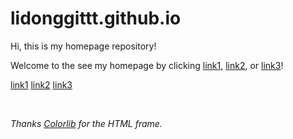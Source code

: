 # lidonggittt.github.io

Hi, this is my homepage repository!

Welcome to the see my homepage by clicking [link1](http://dongli.ml/), [link2](https://lidonggittt.github.io/), or [link3](http://dongli.cf/)!

<a href="http://dongli.ml/" target="_blank">link1</a>
<a href="https://lidonggittt.github.io/" target="_blank">link2</a>
<a href="http://dongli.cf/" target="_blank">link3</a>

<br>

*Thanks [Colorlib](https://colorlib.com/) for the HTML frame.*